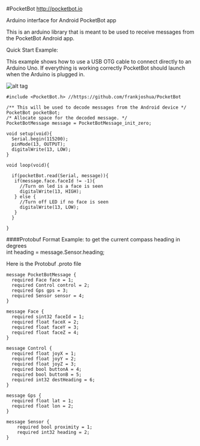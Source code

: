 #PocketBot
http://pocketbot.io

Arduino interface for Android PocketBot app

This is an arduino library that is meant to be used to receive messages from the PocketBot Android app.

Quick Start Example:

This example shows how to use a USB OTG cable to connect directly to an Arduino Uno. If everything is working correctly PocketBot should launch when the Arduino is plugged in.

![alt tag](http://pocketbot.io/wp-content/uploads/2015/11/pocketbot_otg.jpg)

```
#include <PocketBot.h> //https://github.com/frankjoshua/PocketBot

/** This will be used to decode messages from the Android device */
PocketBot pocketBot;
/* Allocate space for the decoded message. */
PocketBotMessage message = PocketBotMessage_init_zero;

void setup(void){
  Serial.begin(115200);
  pinMode(13, OUTPUT);
  digitalWrite(13, LOW);
}

void loop(void){
  
  if(pocketBot.read(Serial, message)){
   if(message.face.faceId != -1){
     //Turn on led is a face is seen
     digitalWrite(13, HIGH);
   } else {
     //Turn off LED if no face is seen
     digitalWrite(13, LOW);
   }
  }
    
}
```
####Protobuf Format
Example: to get the current compass heading in degrees  
int heading = message.Sensor.heading;

Here is the Protobuf .proto file
```
message PocketBotMessage {
  required Face face = 1;
  required Control control = 2;
  required Gps gps = 3;
  required Sensor sensor = 4;
}

message Face {
  required sint32 faceId = 1;
  required float faceX = 2;
  required float faceY = 3;
  required float faceZ = 4;
}

message Control {
  required float joyX = 1;
  required float joyY = 2;
  required float joyZ = 3;
  required bool buttonA = 4;
  required bool buttonB = 5;
  required int32 destHeading = 6;
}

message Gps {
  required float lat = 1;
  required float lon = 2;
}

message Sensor {
	required bool proximity = 1;
	required int32 heading = 2;
}
```

